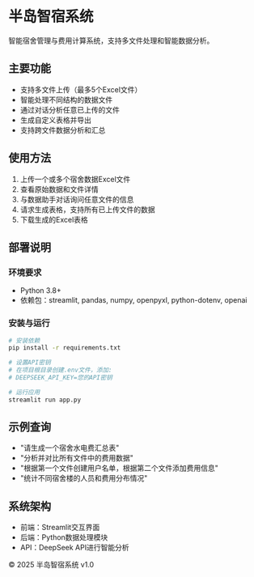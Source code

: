 # 半岛智宿系统

智能宿舍管理与费用计算系统，支持多文件处理和智能数据分析。

## 主要功能

- 支持多文件上传（最多5个Excel文件）
- 智能处理不同结构的数据文件
- 通过对话分析任意已上传的文件
- 生成自定义表格并导出
- 支持跨文件数据分析和汇总

## 使用方法

1. 上传一个或多个宿舍数据Excel文件
2. 查看原始数据和文件详情
3. 与数据助手对话询问任意文件的信息
4. 请求生成表格，支持所有已上传文件的数据
5. 下载生成的Excel表格

## 部署说明

### 环境要求

- Python 3.8+
- 依赖包：streamlit, pandas, numpy, openpyxl, python-dotenv, openai

### 安装与运行

```bash
# 安装依赖
pip install -r requirements.txt

# 设置API密钥
# 在项目根目录创建.env文件，添加:
# DEEPSEEK_API_KEY=您的API密钥

# 运行应用
streamlit run app.py
```

## 示例查询

- "请生成一个宿舍水电费汇总表"
- "分析并对比所有文件中的费用数据"
- "根据第一个文件创建用户名单，根据第二个文件添加费用信息"
- "统计不同宿舍楼的人员和费用分布情况"

## 系统架构

- 前端：Streamlit交互界面
- 后端：Python数据处理模块
- API：DeepSeek API进行智能分析

© 2025 半岛智宿系统 v1.0 